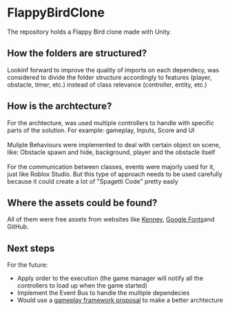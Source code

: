 # FlappyBirdClone
The repository holds a Flappy Bird clone made with Unity.

## How the folders are structured?
Lookinf forward to improve the quality of imports on each dependecy, was considered to divide the folder structure accordingly to features (player, obstacle, timer, etc.) instead of class relevance (controller, entity, etc.)

##  How is the archtecture?
For the archtecture, was used multiple controllers to handle with specific parts of the solution. For example: gameplay, Inputs, Score and UI<br><br>
Muliple Behaviours were implemented to deal with certain object on scene, like: Obstacle spawn and hide, background, player and the obstacle itself<br><br>
For the communication between classes, events were majorly used for it, just like Roblox Studio. But this type of approach needs to be used carefully because it could create a lot of "Spagetti Code" pretty easly<br>

##  Where the assets could be found?
All of them were free assets from websites like [Kenney](https://kenney.nl/assets), [Google Fonts](https://fonts.google.com/)and GitHub.

##  Next steps
For the future:
- Apply order to the execution (the game manager will notify all the controllers to load up when the game started)
- Implement the Event Bus to handle the multiple dependecies
- Would use a [gameplay framework proposal](https://github.com/GiovanniZambiasi/gameplay-framework-unity) to make a better archtecture
